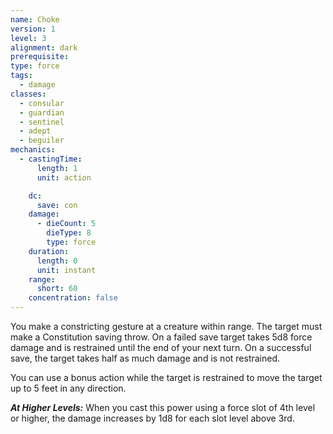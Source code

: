 ```yaml
---
name: Choke
version: 1
level: 3
alignment: dark
prerequisite: 
type: force
tags:
  - damage
classes:
  - consular
  - guardian
  - sentinel
  - adept
  - beguiler
mechanics:
  - castingTime:
      length: 1
      unit: action

    dc:
      save: con
    damage:
      - dieCount: 5
        dieType: 8
        type: force
    duration:
      length: 0
      unit: instant
    range:
      short: 60
    concentration: false
---
```

You make a constricting gesture at a creature within range. The target must make a Constitution saving throw. On a failed save target takes 5d8 force damage and is restrained until the end of your next turn. On a successful save, the target takes half as much damage and is not restrained.

You can use a bonus action while the target is restrained to move the target up to 5 feet in any direction.

***__At Higher Levels__:*** When you cast this power using a force slot of 4th level or higher, the damage increases by 1d8 for each slot level above 3rd.
    